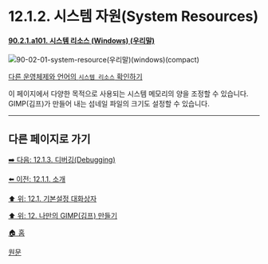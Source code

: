 # 12.1.2. 시스템 자원(System Resources)

<a id="90-02-01-a101"></a>

#### [90.2.1.a101. 시스템 리소스 (Windows) (우리말)](./90-02-01-system-resource.md#90-02-01-a101)
![90-02-01-system-resource(우리말)(windows)(compact)](https://github.com/wonder13662/gimp/assets/15767104/2752c284-09dc-4bf0-9adc-58ea2bc58b21)

[다른 운영체제와 언어의 `시스템 리소스` 확인하기](./90-02-01-system-resource.md#90-02-01-a201)

이 페이지에서 다양한 목적으로 사용되는 시스템 메모리의 양을 조정할 수 있습니다. GIMP(김프)가 만들어 내는 섬네일 파일의 크기도 설정할 수 있습니다.

***

## 다른 페이지로 가기

[➡️ 다음: 12.1.3. 디버깅(Debugging)](./12-01-03-debugging.md)

[⬅️ 이전: 12.1.1. 소개](./12-01-00-preference-dialog.md)

[⬆️ 위: 12.1. 기본설정 대화상자](./12-01-00-preference-dialog.md)

[⬆️ 위: 12. 나만의 GIMP(김프) 만들기](./12-00-enrich-my-gimp.md)

[🏠 홈](./00-home.md)

[원문](https://docs.gimp.org/2.10/en_GB/gimp-pimping.html#idm7946)